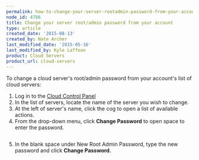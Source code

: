 ```yaml
---
permalink: how-to-change-your-server-rootadmin-password-from-your-account/
node_id: 4786
title: Change your server root/admin password from your account
type: article
created_date: '2015-08-13'
created_by: Nate Archer
last_modified_date: '2015-05-16'
last_modified_by: Kyle Laffoon
product: Cloud Servers
product_url: cloud-servers
---
```


To change a cloud server's root/admin password from your account's list
of cloud servers:

1.  Log in to the [Cloud Control Panel](https://mycloud.rackspace.com/)
2.  In the list of servers, locate the name of the server you wish
    to change.
3.  At the left of server's name, click the cog to open a list of
    available actions.
4.  From the drop-down menu, click **Change Password** to open space to
    enter the password.
   
   <img src="{% asset_path cloud-servers/how-to-change-your-server-rootadmin-password-from-your-account/Screen%2520Shot%25202015-08-11%2520at%25201.14.10%2520PM.png %}" alt="" />
   
5.  In the blank space under New Root Admin Password, type the new
    password and click **Change Password.** 
   
   <img src="{% asset_path cloud-servers/how-to-change-your-server-rootadmin-password-from-your-account/Screen%2520Shot%25202015-08-11%2520at%25201.16.28%2520PM.png %}" alt="" />

